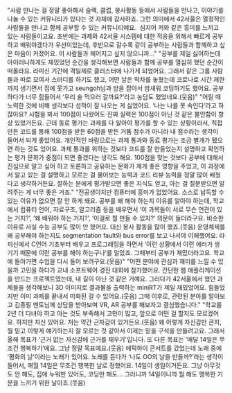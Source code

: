 "사람 만나는 걸 정말 좋아해서 슬랙, 클럽, 봉사활동 등에서 사람들을 만나고, 이야기를 나눌 수 있는 커뮤니티가 있다는 것 자체에 감사하죠. 그런 의미에서 42서울은 열정적인 사람들을 만나고 함께 공부할 수 있는 커뮤니티예요.  심지어 저와 같은 흥미를 느끼고 있는 사람들이고요. 초반에는 과제와 42서울 시스템에 대한 적응을 위해서 빠르게 공부하고 배워야겠다가 우선이었는데, 후반으로 갈수록 같이 공부하는 사람들과 함께하고 싶은 마음이 커졌어요. 이 사람들과 헤어지고 싶지 않으니까…"
"공부를 제일 싫어하는데 아이러니하게도 재밌었던 순간을 생각해보면 사람들과 함께 공부를 열심히 했던 순간이 떠올라요. 라피신 기간에 격일제로 클러스터에 나가게 되었어요. 그래서 같은 그룹 사람들과 따로 모여서 스터디를 하기도 했고, 어떤 날은 막차를 놓쳤는데 코로나로 시간 제한까지 생기면서 집에 못가고 seungoh님과 방을 잡아서 밤새워 코딩하기도 했어요. 공부하다가 너무 힘들어서 ‘우리 술 먹으러 갈까요?’라고 농담도 했었네요.(웃음)"
"어릴 때 노력한 것에 비해 생각보다 성적이 잘 나오는 게 싫었어요. ‘나는 나를 못 속인다’라고 하잖아요? 시험을 봐서 100점이 나왔어도 진짜 실력은 100점이 아닌 것 같은 불안함이 항상 있었거든요. 근데 동료 평가는 과제를 다 알아야 평가를 할 수 있는 상황이라서, 직접 만든 코드를 통해 100점을 받든 60점을 받든 거품 점수가 아니라 내 점수라는 생각이 들어서 되게 좋았어요. 개인적인 바람으로는 과제 통과와 동료 평가는 조금 별개가 됐으면 하는 것도 있어요. 과제 통과를 위하는 것보다 코드를 잘 만들었는지 설명하고 확인하는 평가 문화가 중점이 되면 좋겠다는 생각도 해요. 100점을 맞는 것보다 공부에 대해서 진심으로 알고 싶어 하고 토론하고 공유하는 문화가 제게 좋은 영향을 주었고, 이 과정에서 알고 있는 걸 설명하고 모르는 걸 물어보는 능력과 코드 리뷰 능력을 정말 많이 배웠다고 생각하거든요. 잘하는 분에게 평가받으면 좋은 지식도 얻고, 아는 걸 질문받으면 알려주는 게 너무 좋은 거죠."
"전공생이지만 컴퓨터에 흥미가 없었어요. 스스로 납득할 수 있는 이유가 없으면 잘 안 하게 돼요. 공부를 왜 해야 하는지 이유를 알아야 하는데, 학교에서 컴퓨터 언어, 자료구조, 알고리즘 등을 배우면서 ‘이 과목들이 서로 무슨 연관이 있는 거지?’, ‘왜 배워야 하는 거지?’, ‘이걸로 뭘 만들 수 있지?’ 의문이 들더라구요. 비슷한 이유로 사실 수능 공부도 많이 안 했어요. 대신 봉사 활동을 많이 했죠.(웃음) 운영체제를 왜 공부해야 하는지도 segmentation fault와 bus error를 보고 나서야 이해했어요. 라피신에서 C언어 기초부터 배우고 프로그래밍을 하면서 ‘이런 상황에서 이런 에러가 생기기 때문에 이런 공부를 해야 하는구나’를 알았죠. 그때부터 공부가 재밌더라고요. 학교에 돌아가면 수업을 다시 들어 보려구요.(웃음)"
"어떤 분야에 관심과 재미를 느낄 수 있을까 고민을 하다가 교내 소프트웨어 경진 대회에 참가했어요. 간단한 웹 애플리케이션을 만드는 프로젝트였는데, 내 길이 아닌 것 같은 거예요. 그러다가 42서울에서 했던 과제들을 생각해보니 3D 이미지로 결과물을 출력하는 miniRT가 제일 재밌었어요. 힘들었지만 이미 과제를 끝내서 미화된 걸 수 있어요.(웃음) 그때 이후로, 관련된 분야를 알아보고 김종필 멘토님께 상담을 받아보며 VR, AR 공부를 해보자고 결심했습니다."
"학교를 2년 더 다녀야 하고 아는 것도 부족해서 고민이 많고, 앞으로 어떤 걸 할지도 모르겠어요. 하지만 자신 있어요. 저는 약간 근자감이 있거든요.(웃음) 왜 이렇게 자신감만 큰지, 뭘 믿고 이렇게 얘기하는지 잘 모르는 것 같아서 이제는 믿을 구석을 만들려고요. 그래서 올해 목표가 ‘근거 없는 자신감에 근거를 채우기'입니다. 또 다른 목표는 ‘매달 14일은 무조건 행복하기’에요. 그냥 정말 목표예요.(웃음) 에픽하이 콘서트를 갔었는데 노래 중에 ‘평화의 날’이라는 노래가 있어요. 노래를 듣다가 ‘나도 OO의 날을 만들까?’라는 생각이 들어서, 매월 14일은 무조건 행복한 날로 정했어요. 14일이 생일이거든요. 그냥 아무것도 안 해도, 집에 누워만 있어도, 코딩만 해도... 그러니까 14일이니까 뭘 해도 행복한 기분을 느끼기 위한 날이죠.(웃음)
